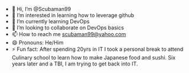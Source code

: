 - 👋 Hi, I’m @Scubaman99
- 👀 I’m interested in learning how to leverage github
- 🌱 I’m currently learning DevOps
- 💞️ I’m looking to collaborate on DevOps basics
- 📫 How to reach me scubaman99@yahoo.com
- 😄 Pronouns: He/Him
- ⚡ Fun fact: After spending 20yrs in IT I took a personal break to attend Culinary school to learn how to make Japanese food and sushi.  Six years later and a TBI, I am trying to get back into IT.

<!---
Scubaman99/Scubaman99 is a ✨ special ✨ repository because its `README.md` (this file) appears on your GitHub profile.
You can click the Preview link to take a look at your changes.
--->
